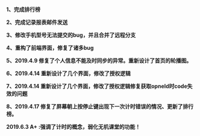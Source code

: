 **1、完成排行榜**

**2、完成记录报表邮件发送**

**3、修改手机型号无法提交的bug，并且合并了远程分支**

**4、重构了前端界面，修复了诸多bug**

**5、2019.4.9 修复了个人信息不能及时同步的异常。重新设计了首页的轮播图。**

**6、2019.4.14 重新设计了几个界面，修改了授权逻辑**

**7、2019.4.14 重新设计了几个界面，修改了授权逻辑修复获取opneId时code失效的问题**

**8、2019.4.17 修复了屏幕朝上按停止键出现下一次计时错误的情况、更新了排行榜。**

**2019.6.3 A+ :强调了计时的概念，弱化无机课堂的功能！**



